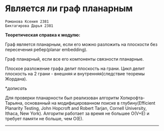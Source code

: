 # Является ли граф планарным
```
Романова Ксения 2381
Биктагирова Дарья 2381
```
**Теоретическая справка к модулю:**

Граф является планарным, если его можно разложить на плоскости без пересечения ребер(planar embedding).

Граф планарный, если все его компоненты связности планарные. 

Плоское разложение графа делит плоскость на грани. Цикл делит плоскость на 2 грани - внешняя и внутренняя(следствие теоремы Жордана).

**дописать*

Для проверки планарности был реализован алгоритм Хопкрофта-Тарьяна, основанный на модифицированном поиске в глубину(Efficient Planarity Testing, John Hopcroft and Robert Tarjan, Cornell University, Ithaca, New York).
Алгоритм работает за время не большее O(V+E) и требует памяти не больше, чем O(E).
____
